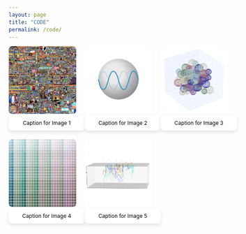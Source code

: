 ```yaml
---
layout: page
title: "CODE"
permalink: /code/
---
```


<style>
  .image-grid {
    display: grid;
    grid-template-columns: repeat(3, 1fr);
    gap: 20px;
    justify-items: center;
    margin-bottom: 40px;
  }

  .image-grid-item {
    position: relative;
    text-align: center;
    width: 100%;
  }

  .image-grid img {
    width: 200px; /* Set the width of all images */
    height: auto; 
    border-radius: 8px;
  }

  .caption {
    margin-top: 0;
    background-color: white;
    padding: 10px;
    border-radius: 8px;
    font-size: 12px;
    color: black;
    width: 100%;
    box-shadow: 0 4px 8px rgba(0, 0, 0, 0.1);
  }
</style>

<div class="image-grid">
  <div class="image-grid-item">
    <img src="/images/code/rplacem.jpeg" alt="Image 1">
    <div class="caption">Caption for Image 1</div>
  </div>
  <div class="image-grid-item">
    <img src="/images/code/pymie.jpeg" alt="Image 2">
    <div class="caption">Caption for Image 2</div>
  </div>
  <div class="image-grid-item">
    <img src="/images/code/mstm.jpeg" alt="Image 3">
    <div class="caption">Caption for Image 3</div>
  </div>
  <div class="image-grid-item">
    <img src="/images/code/colorpy.jpeg" alt="Image 4">
    <div class="caption">Caption for Image 4</div>
  </div>
    <div class="image-grid-item">
    <img src="/images/code/structural-color.jpeg" alt="Image 5">
    <div class="caption">Caption for Image 5</div>
  </div>
</div>
